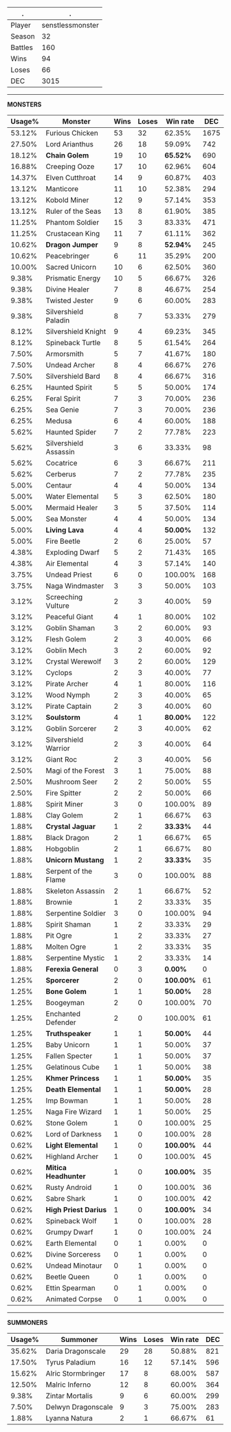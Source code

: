 .|.
|-|-
Player|senstlessmonster
Season|32
Battles|160
Wins|94
Loses|66
DEC|3015

---
**MONSTERS**

Usage%|Monster|Wins|Loses|Win rate|DEC|
-|-|-|-|-|-|
53.12%|Furious Chicken|53|32|62.35%|1675|
27.50%|Lord Arianthus|26|18|59.09%|742|
18.12%|**Chain Golem**|19|10|**65.52%**|690|
16.88%|Creeping Ooze|17|10|62.96%|604|
14.37%|Elven Cutthroat|14|9|60.87%|403|
13.12%|Manticore|11|10|52.38%|294|
13.12%|Kobold Miner|12|9|57.14%|353|
13.12%|Ruler of the Seas|13|8|61.90%|385|
11.25%|Phantom Soldier|15|3|83.33%|471|
11.25%|Crustacean King|11|7|61.11%|362|
10.62%|**Dragon Jumper**|9|8|**52.94%**|245|
10.62%|Peacebringer|6|11|35.29%|200|
10.00%|Sacred Unicorn|10|6|62.50%|360|
9.38%|Prismatic Energy|10|5|66.67%|326|
9.38%|Divine Healer|7|8|46.67%|254|
9.38%|Twisted Jester|9|6|60.00%|283|
9.38%|Silvershield Paladin|8|7|53.33%|279|
8.12%|Silvershield Knight|9|4|69.23%|345|
8.12%|Spineback Turtle|8|5|61.54%|264|
7.50%|Armorsmith|5|7|41.67%|180|
7.50%|Undead Archer|8|4|66.67%|276|
7.50%|Silvershield Bard|8|4|66.67%|316|
6.25%|Haunted Spirit|5|5|50.00%|174|
6.25%|Feral Spirit|7|3|70.00%|236|
6.25%|Sea Genie|7|3|70.00%|236|
6.25%|Medusa|6|4|60.00%|188|
5.62%|Haunted Spider|7|2|77.78%|223|
5.62%|Silvershield Assassin|3|6|33.33%|98|
5.62%|Cocatrice|6|3|66.67%|211|
5.62%|Cerberus|7|2|77.78%|235|
5.00%|Centaur|4|4|50.00%|134|
5.00%|Water Elemental|5|3|62.50%|180|
5.00%|Mermaid Healer|3|5|37.50%|114|
5.00%|Sea Monster|4|4|50.00%|134|
5.00%|**Living Lava**|4|4|**50.00%**|132|
5.00%|Fire Beetle|2|6|25.00%|57|
4.38%|Exploding Dwarf|5|2|71.43%|165|
4.38%|Air Elemental|4|3|57.14%|140|
3.75%|Undead Priest|6|0|100.00%|168|
3.75%|Naga Windmaster|3|3|50.00%|103|
3.12%|Screeching Vulture|2|3|40.00%|59|
3.12%|Peaceful Giant|4|1|80.00%|102|
3.12%|Goblin Shaman|3|2|60.00%|93|
3.12%|Flesh Golem|2|3|40.00%|66|
3.12%|Goblin Mech|3|2|60.00%|92|
3.12%|Crystal Werewolf|3|2|60.00%|129|
3.12%|Cyclops|2|3|40.00%|77|
3.12%|Pirate Archer|4|1|80.00%|116|
3.12%|Wood Nymph|2|3|40.00%|65|
3.12%|Pirate Captain|2|3|40.00%|60|
3.12%|**Soulstorm**|4|1|**80.00%**|122|
3.12%|Goblin Sorcerer|2|3|40.00%|62|
3.12%|Silvershield Warrior|2|3|40.00%|64|
3.12%|Giant Roc|2|3|40.00%|56|
2.50%|Magi of the Forest|3|1|75.00%|88|
2.50%|Mushroom Seer|2|2|50.00%|55|
2.50%|Fire Spitter|2|2|50.00%|66|
1.88%|Spirit Miner|3|0|100.00%|89|
1.88%|Clay Golem|2|1|66.67%|63|
1.88%|**Crystal Jaguar**|1|2|**33.33%**|44|
1.88%|Black Dragon|2|1|66.67%|65|
1.88%|Hobgoblin|2|1|66.67%|80|
1.88%|**Unicorn Mustang**|1|2|**33.33%**|35|
1.88%|Serpent of the Flame|3|0|100.00%|88|
1.88%|Skeleton Assassin|2|1|66.67%|52|
1.88%|Brownie|1|2|33.33%|35|
1.88%|Serpentine Soldier|3|0|100.00%|94|
1.88%|Spirit Shaman|1|2|33.33%|29|
1.88%|Pit Ogre|1|2|33.33%|27|
1.88%|Molten Ogre|1|2|33.33%|35|
1.88%|Serpentine Mystic|1|2|33.33%|14|
1.88%|**Ferexia General**|0|3|**0.00%**|0|
1.25%|**Sporcerer**|2|0|**100.00%**|61|
1.25%|**Bone Golem**|1|1|**50.00%**|28|
1.25%|Boogeyman|2|0|100.00%|70|
1.25%|Enchanted Defender|2|0|100.00%|61|
1.25%|**Truthspeaker**|1|1|**50.00%**|44|
1.25%|Baby Unicorn|1|1|50.00%|37|
1.25%|Fallen Specter|1|1|50.00%|37|
1.25%|Gelatinous Cube|1|1|50.00%|38|
1.25%|**Khmer Princess**|1|1|**50.00%**|35|
1.25%|**Death Elemental**|1|1|**50.00%**|28|
1.25%|Imp Bowman|1|1|50.00%|28|
1.25%|Naga Fire Wizard|1|1|50.00%|25|
0.62%|Stone Golem|1|0|100.00%|25|
0.62%|Lord of Darkness|1|0|100.00%|28|
0.62%|**Light Elemental**|1|0|**100.00%**|44|
0.62%|Highland Archer|1|0|100.00%|45|
0.62%|**Mitica Headhunter**|1|0|**100.00%**|35|
0.62%|Rusty Android|1|0|100.00%|36|
0.62%|Sabre Shark|1|0|100.00%|42|
0.62%|**High Priest Darius**|1|0|**100.00%**|34|
0.62%|Spineback Wolf|1|0|100.00%|28|
0.62%|Grumpy Dwarf|1|0|100.00%|24|
0.62%|Earth Elemental|0|1|0.00%|0|
0.62%|Divine Sorceress|0|1|0.00%|0|
0.62%|Undead Minotaur|0|1|0.00%|0|
0.62%|Beetle Queen|0|1|0.00%|0|
0.62%|Ettin Spearman|0|1|0.00%|0|
0.62%|Animated Corpse|0|1|0.00%|0|

---
**SUMMONERS**

Usage%|Summoner|Wins|Loses|Win rate|DEC|
-|-|-|-|-|-|
35.62%|Daria Dragonscale|29|28|50.88%|821|
17.50%|Tyrus Paladium|16|12|57.14%|596|
15.62%|Alric Stormbringer|17|8|68.00%|587|
12.50%|Malric Inferno|12|8|60.00%|364|
9.38%|Zintar Mortalis|9|6|60.00%|299|
7.50%|Delwyn Dragonscale|9|3|75.00%|283|
1.88%|Lyanna Natura|2|1|66.67%|61|
